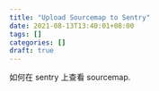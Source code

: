 ```yaml
---
title: "Upload Sourcemap to Sentry"
date: 2021-08-13T13:40:01+08:00
tags: []
categories: []
draft: true
---
```


如何在 sentry 上查看 sourcemap.
